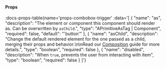 <!-- This file was automatic generated. Do not edit it manually -->

#### Props
:docs-props-table{name='props-combobox-trigger' :data='[
  {
    "name": "as",
    "description": "The element or component this component should render as. Can be overwritten by `asChild`.",
    "type": "APrimitiveAsTag | Component",
    "required": false,
    "default": "\'button\'"
  },
  {
    "name": "asChild",
    "description": "Change the default rendered element for the one passed as a child, merging their props and behavior.\\n\\nRead our [Composition](https://akar.vinicunca.dev/core/guides/composition) guide for more details.",
    "type": "boolean",
    "required": false
  },
  {
    "name": "disabled",
    "description": "When `true`, prevents the user from interacting with item",
    "type": "boolean",
    "required": false
  }
]'} 
